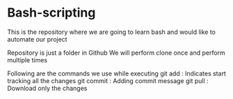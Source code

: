 # Bash-scripting

This is the repository where we are going to learn bash and would like to automate our project

Repository is just a folder in Github We will perform clone once and perform multiple times

Following are the commands we use while executing
git add : Indicates start tracking all the changes
git commit : Adding commit message
git pull : Download only the changes
